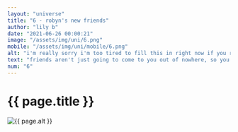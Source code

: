 ```yaml
--- 
layout: "universe" 
title: "6 - robyn's new friends" 
author: "lily b" 
date: "2021-06-26 00:00:21" 
image: "/assets/img/uni/6.png" 
mobile: "/assets/img/uni/mobile/6.png"
alt: "i'm really sorry i'm too tired to fill this in right now if you really need the alt text then dm me i guess" 
text: "friends aren't just going to come to you out of nowhere, so you have to go out there yours- oh. never mind then."
num: "6" 
--- 
```

 
<h1>{{ page.title }}</h1> 

<picture>
    <source media="all and (orientation: landscape)" srcset="{{ site.baseurl }}{{ page.image }}">
    <source media="all and (orientation: portrait)" srcset="{{ site.baseurl }}{{ page.mobile }}">
    <img src="{{ site.baseurl }}{{ page.image }}" alt="{{ page.alt }}" title="{{ page.text }}">
</picture>
